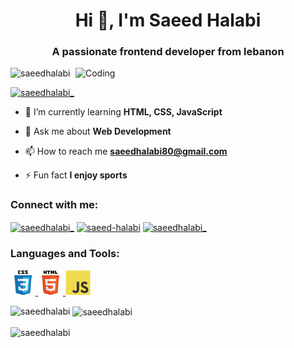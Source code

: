 <h1 align="center">Hi 👋, I'm Saeed Halabi</h1>
<h3 align="center">A passionate frontend developer from lebanon</h3>
<img align="right" alt="Coding" width="400" src="https://cdn.dribbble.com/users/1162077/screenshots/3848914/programmer.gif"
  
<p align="left"> <img src="https://komarev.com/ghpvc/?username=saeedhalabi&label=Profile%20views&color=0e75b6&style=flat" alt="saeedhalabi" /> </p>

<p align="left"> <a href="https://twitter.com/saeedhalabi_" target="blank"><img src="https://img.shields.io/twitter/follow/saeedhalabi_?logo=twitter&style=for-the-badge" alt="saeedhalabi_" /></a> </p>

- 🌱 I’m currently learning **HTML, CSS, JavaScript**

- 💬 Ask me about **Web Development**

- 📫 How to reach me **saeedhalabi80@gmail.com**

- ⚡ Fun fact **I enjoy sports**

<h3 align="left">Connect with me:</h3>
<p align="left">
<a href="https://twitter.com/saeedhalabi_" target="blank"><img align="center" src="https://raw.githubusercontent.com/rahuldkjain/github-profile-readme-generator/master/src/images/icons/Social/twitter.svg" alt="saeedhalabi_" height="30" width="40" /></a>
<a href="https://linkedin.com/in/saeed-halabi" target="blank"><img align="center" src="https://raw.githubusercontent.com/rahuldkjain/github-profile-readme-generator/master/src/images/icons/Social/linked-in-alt.svg" alt="saeed-halabi" height="30" width="40" /></a>
<a href="https://instagram.com/saeedhalabi_" target="blank"><img align="center" src="https://raw.githubusercontent.com/rahuldkjain/github-profile-readme-generator/master/src/images/icons/Social/instagram.svg" alt="saeedhalabi_" height="30" width="40" /></a>
</p>

<h3 align="left">Languages and Tools:</h3>
<p align="left"> <a href="https://www.w3schools.com/css/" target="_blank" rel="noreferrer"> <img src="https://raw.githubusercontent.com/devicons/devicon/master/icons/css3/css3-original-wordmark.svg" alt="css3" width="40" height="40"/> </a> <a href="https://www.w3.org/html/" target="_blank" rel="noreferrer"> <img src="https://raw.githubusercontent.com/devicons/devicon/master/icons/html5/html5-original-wordmark.svg" alt="html5" width="40" height="40"/> </a> <a href="https://developer.mozilla.org/en-US/docs/Web/JavaScript" target="_blank" rel="noreferrer"> <img src="https://raw.githubusercontent.com/devicons/devicon/master/icons/javascript/javascript-original.svg" alt="javascript" width="40" height="40"/> </a> </p>

<p><img align="left" src="https://github-readme-stats.vercel.app/api/top-langs?username=saeedhalabi&show_icons=true&locale=en&layout=compact" alt="saeedhalabi" /></p>

<p>&nbsp;<img align="center" src="https://github-readme-stats.vercel.app/api?username=saeedhalabi&show_icons=true&locale=en" alt="saeedhalabi" /></p>

<p><img align="center" src="https://github-readme-streak-stats.herokuapp.com/?user=saeedhalabi&" alt="saeedhalabi" /></p>
